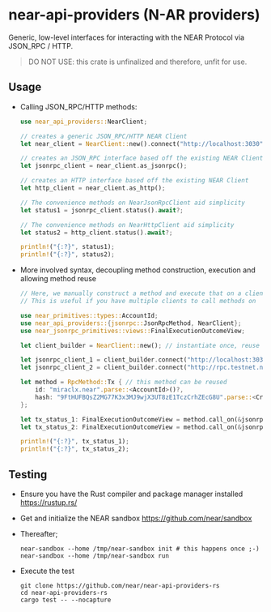 # near-api-providers (N-AR providers)

Generic, low-level interfaces for interacting with the NEAR Protocol via JSON_RPC / HTTP.

> DO NOT USE: this crate is unfinalized and therefore, unfit for use.

## Usage

- Calling JSON_RPC/HTTP methods:

  ```rust
  use near_api_providers::NearClient;

  // creates a generic JSON_RPC/HTTP NEAR Client
  let near_client = NearClient::new().connect("http://localhost:3030");

  // creates an JSON_RPC interface based off the existing NEAR Client
  let jsonrpc_client = near_client.as_jsonrpc();

  // creates an HTTP interface based off the existing NEAR Client
  let http_client = near_client.as_http();

  // The convenience methods on NearJsonRpcClient aid simplicity
  let status1 = jsonrpc_client.status().await?;

  // The convenience methods on NearHttpClient aid simplicity
  let status2 = http_client.status().await?;

  println!("{:?}", status1);
  println!("{:?}", status2);
  ```

- More involved syntax, decoupling method construction, execution and allowing method reuse

  ```rust
  // Here, we manually construct a method and execute that on a client
  // This is useful if you have multiple clients to call methods on

  use near_primitives::types::AccountId;
  use near_api_providers::{jsonrpc::JsonRpcMethod, NearClient};
  use near_jsonrpc_primitives::views::FinalExecutionOutcomeView;

  let client_builder = NearClient::new(); // instantiate once, reuse

  let jsonrpc_client_1 = client_builder.connect("http://localhost:3030").as_jsonrpc();
  let jsonrpc_client_2 = client_builder.connect("http://rpc.testnet.near.org").as_jsonrpc();

  let method = RpcMethod::Tx { // this method can be reused
      id: "miraclx.near".parse::<AccountId>()?,
      hash: "9FtHUFBQsZ2MG77K3x3MJ9wjX3UT8zE1TczCrhZEcG8U".parse::<CryptoHash>()?,
  };

  let tx_status_1: FinalExecutionOutcomeView = method.call_on(&jsonrpc_client_1).await?;
  let tx_status_2: FinalExecutionOutcomeView = method.call_on(&jsonrpc_client_2).await?;

  println!("{:?}", tx_status_1);
  println!("{:?}", tx_status_2);
  ```

## Testing

- Ensure you have the Rust compiler and package manager installed <https://rustup.rs/>
- Get and initialize the NEAR sandbox <https://github.com/near/sandbox>
- Thereafter;

  ```console
  near-sandbox --home /tmp/near-sandbox init # this happens once ;-)
  near-sandbox --home /tmp/near-sandbox run
  ```

- Execute the test

  ```console
  git clone https://github.com/near/near-api-providers-rs
  cd near-api-providers-rs
  cargo test -- --nocapture
  ```
